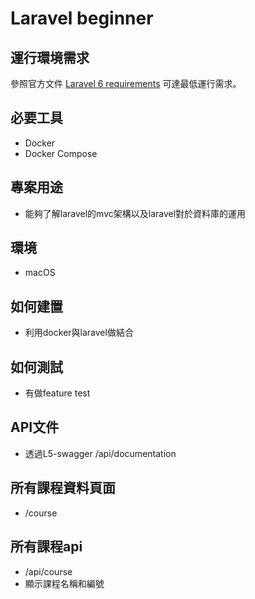 # Laravel beginner

## 運行環境需求

參照官方文件 [Laravel 6 requirements](https://laravel.com/docs/6.x#server-requirements) 可達最低運行需求。

## 必要工具

- Docker
- Docker Compose
 
## 專案用途

- 能夠了解laravel的mvc架構以及laravel對於資料庫的運用

## 環境

- macOS

## 如何建置

- 利用docker與laravel做結合

## 如何測試

- 有做feature test

## API文件

- 透過L5-swagger   /api/documentation

## 所有課程資料頁面

- /course

## 所有課程api

- /api/course 
- 顯示課程名稱和編號
